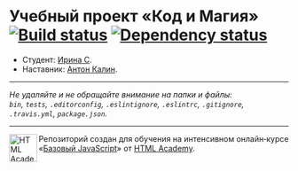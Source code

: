 # Учебный проект «Код и Магия» [![Build status][travis-image]][travis-url] [![Dependency status][dependency-image]][dependency-url]

* Студент: [Ирина С](https://up.htmlacademy.ru/javascript/8/user/165758).
* Наставник: [Антон Калин](https://htmlacademy.ru/profile/id38651).

---

_Не удаляйте и не обращайте внимание на папки и файлы:_<br>
_`bin`, `tests`, `.editorconfig`, `.eslintignore`, `.eslintrc`, `.gitignore`, `.travis.yml`, `package.json`._

---

<a href="https://htmlacademy.ru/intensive/javascript"><img align="left" width="50" height="50" title="HTML Academy" src="https://up.htmlacademy.ru/static/img/intensive/javascript/logo-for-github.svg"></a>

Репозиторий создан для обучения на интенсивном онлайн‑курсе «[Базовый JavaScript](https://htmlacademy.ru/intensive/javascript)» от [HTML Academy](https://htmlacademy.ru).

[travis-image]: https://travis-ci.org/htmlacademy-javascript/165758-code-and-magick.svg?branch=master
[travis-url]: https://travis-ci.org/htmlacademy-javascript/165758-code-and-magick
[dependency-image]: https://david-dm.org/htmlacademy-javascript/165758-code-and-magick.svg?style=flat-square
[dependency-url]: https://david-dm.org/htmlacademy-javascript/165758-code-and-magick
